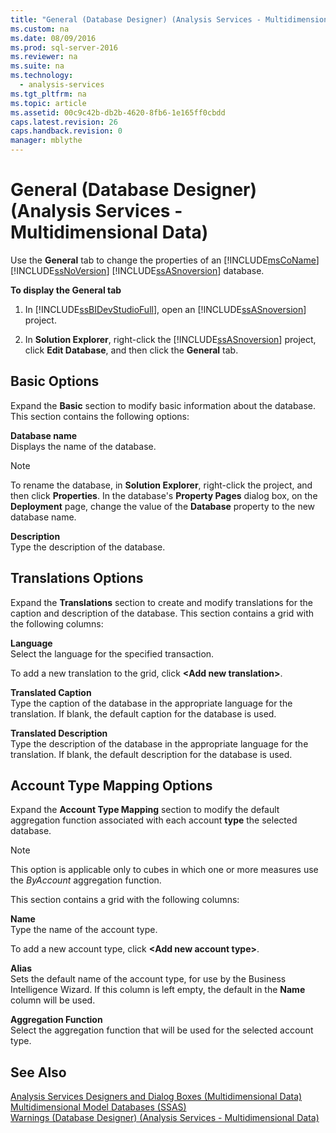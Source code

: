 ```yaml
---
title: "General (Database Designer) (Analysis Services - Multidimensional Data)"
ms.custom: na
ms.date: 08/09/2016
ms.prod: sql-server-2016
ms.reviewer: na
ms.suite: na
ms.technology: 
  - analysis-services
ms.tgt_pltfrm: na
ms.topic: article
ms.assetid: 00c9c42b-db2b-4620-8fb6-1e165ff0cbdd
caps.latest.revision: 26
caps.handback.revision: 0
manager: mblythe
---
```

# General (Database Designer) (Analysis Services - Multidimensional Data)
Use the **General** tab to change the properties of an [!INCLUDE[msCoName](../../Topics/TopicNameContainA/tokens/msCoName_md.md)] [!INCLUDE[ssNoVersion](../../Topics/TopicNameContainA/tokens/ssNoVersion_md.md)] [!INCLUDE[ssASnoversion](../../Topics/TopicNameContainA/tokens/ssASnoversion_md.md)] database.  
  
 **To display the General tab**  
  
1.  In [!INCLUDE[ssBIDevStudioFull](../../Topics/TopicNameContainA/tokens/ssBIDevStudioFull_md.md)], open an [!INCLUDE[ssASnoversion](../../Topics/TopicNameContainA/tokens/ssASnoversion_md.md)] project.  
  
2.  In **Solution Explorer**, right-click the [!INCLUDE[ssASnoversion](../../Topics/TopicNameContainA/tokens/ssASnoversion_md.md)] project, click **Edit Database**, and then click the **General** tab.  
  
## Basic Options  
 Expand the **Basic** section to modify basic information about the database. This section contains the following options:  
  
 **Database name**  
 Displays the name of the database.  
  
> [!NOTE]  
>  To rename the database, in **Solution Explorer**, right-click the project, and then click **Properties**. In the database's **Property Pages** dialog box, on the **Deployment** page, change the value of the **Database** property to the new database name.  
  
 **Description**  
 Type the description of the database.  
  
## Translations Options  
 Expand the **Translations** section to create and modify translations for the caption and description of the database. This section contains a grid with the following columns:  
  
 **Language**  
 Select the language for the specified transaction.  
  
 To add a new translation to the grid, click **<Add new translation\>**.  
  
 **Translated Caption**  
 Type the caption of the database in the appropriate language for the translation. If blank, the default caption for the database is used.  
  
 **Translated Description**  
 Type the description of the database in the appropriate language for the translation. If blank, the default description for the database is used.  
  
## Account Type Mapping Options  
 Expand the **Account Type Mapping** section to modify the default aggregation function associated with each account **type** the selected database.  
  
> [!NOTE]  
>  This option is applicable only to cubes in which one or more measures use the *ByAccount* aggregation function.  
  
 This section contains a grid with the following columns:  
  
 **Name**  
 Type the name of the account type.  
  
 To add a new account type, click **<Add new account type\>**.  
  
 **Alias**  
 Sets the default name of the account type, for use by the Business Intelligence Wizard. If this column is left empty, the default in the **Name** column will be used.  
  
 **Aggregation Function**  
 Select the aggregation function that will be used for the selected account type.  
  
## See Also  
 [Analysis Services Designers and Dialog Boxes (Multidimensional Data)](../../Topics/TopicNameNotContainA/Analysis-Services-Designers-and-Dialog-Boxes--Multidimensional-Data-.md)   
 [Multidimensional Model Databases (SSAS)](../../Topics/TopicNameNotContainA/Multidimensional-Model-Databases--SSAS-.md)   
 [Warnings (Database Designer) (Analysis Services - Multidimensional Data)](../../Topics/TopicNameNotContainA/Warnings--Database-Designer---Analysis-Services---Multidimensional-Data-.md)